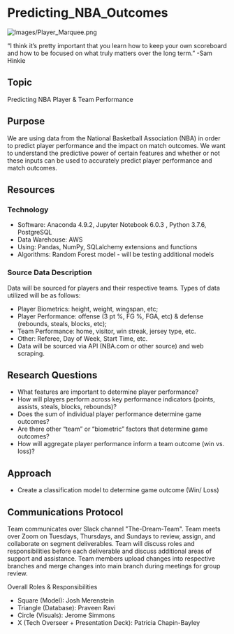 # Predicting_NBA_Outcomes
![Images/Player_Marquee.png](Images/Player_Marquee.png)

“I think it’s pretty important that you learn how to keep your own scoreboard and how to be focused on what truly matters over the long term.”
-Sam Hinkie

## Topic
Predicting NBA Player & Team Performance

## Purpose 
We are using data from the National Basketball Association (NBA) in order to predict player performance and the impact on match outcomes. We want to understand the predictive power of certain features and whether or not these inputs can be used to accurately predict player performance and match outcomes.

## Resources

### Technology

- Software: Anaconda 4.9.2, Jupyter Notebook 6.0.3 , Python 3.7.6, PostgreSQL
- Data Warehouse:  AWS
- Using: Pandas, NumPy, SQLalchemy extensions and functions
- Algorithms: Random Forest model - will be testing additional models

### Source Data Description
Data will be sourced for players and their respective teams.  Types of data utilized will be as follows:
- Player Biometrics: height, weight, wingspan, etc; 
- Player Performance: offense (3 pt %, FG %, FGA, etc) & defense (rebounds, steals, blocks, etc); 
- Team Performance: home, visitor, win streak, jersey type, etc.
- Other: Referee, Day of Week, Start Time, etc.
- Data will be sourced via API (NBA.com or other source) and web scraping.

## Research Questions
- What features are important to determine player performance? 
- How will players perform across key performance indicators (points, assists, steals, blocks, rebounds)?
- Does the sum of individual player performance determine game outcomes?
- Are there other “team” or “biometric” factors that determine game outcomes?
- How will aggregate player performance inform a team outcome (win vs. loss)?

## Approach
- Create a classification model to determine game outcome (Win/ Loss)

## Communications Protocol
Team communicates over Slack channel "The-Dream-Team". Team meets over Zoom on Tuesdays, Thursdays, and Sundays to review, assign, and collaborate on segment deliverables. Team will discuss roles and responsibilities before each deliverable and discuss additional areas of support and assistance. Team members upload changes into respective branches and merge changes into main branch during meetings for group review.

Overall Roles & Responsibilities
- Square (Model): Josh Merenstein
- Triangle (Database): Praveen Ravi
- Circle (Visuals): Jerome Simmons
- X (Tech Overseer + Presentation Deck): Patricia Chapin-Bayley

